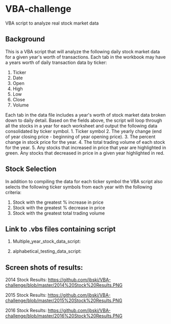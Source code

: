 # VBA-challenge
VBA script to analyze real stock market data

## Background

This is a VBA script that will analyze the following daily stock market data for a given year's worth of transactions.  Each tab in the workbook may have a years worth of daily transaction data by ticker:
  1. Ticker
  2. Date
  3. Open
  4. High
  5. Low
  6. Close
  7. Volume
  
Each tab in the data file includes a year's worth of stock market data broken down to daily detail. Based on the fields above, the script will loop through all the stocks in a year for each worksheet and output the following data consolidated by ticker symbol.
    1. Ticker symbol
    2. The yearly change (end of year closing price - beginning of year opening price).
    3. The percent change in stock price for the year.
    4. The total trading volume of each stock for the year.
    5. Any stocks that increased in price that year are highlighted in green. Any stocks that decreased in price in a given year highlighted in red.
    
## Stock Selection
In addition to compiling the data for each ticker symbol the VBA script also selects the following ticker symbols from each year with the following criteria:

  1. Stock with the greatest % increase in price
  2. Stock with the greatest % decrease in price
  3. Stock with the greatest total trading volume

## Link to .vbs files containing script

  1. Multiple_year_stock_data_script:
  
  
  
  2. alphabetical_testing_data_script:
    
    
## Screen shots of results:

2014 Stock Results:
https://github.com/jbski/VBA-challenge/blob/master/2014%20Stock%20Results.PNG

2015 Stock Results:
https://github.com/jbski/VBA-challenge/blob/master/2015%20Stock%20Results.PNG

2016 Stock Results:
https://github.com/jbski/VBA-challenge/blob/master/2016%20Stock%20Results.PNG

    
